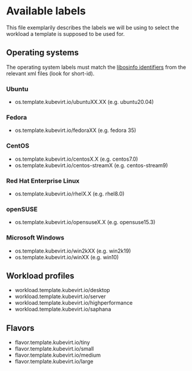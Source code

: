 # Available labels

This file exemplarily describes the labels we will be using to select
the workload a template is supposed to be used for.

## Operating systems

The operating system labels must match the [libosinfo
identifiers](https://gitlab.com/libosinfo/osinfo-db/tree/master/data/os) from the relevant xml files (look for short-id).

### Ubuntu

- os.template.kubevirt.io/ubuntuXX.XX (e.g. ubuntu20.04)

### Fedora

- os.template.kubevirt.io/fedoraXX (e.g. fedora 35)

### CentOS

- os.template.kubevirt.io/centosX.X (e.g. centos7.0)
- os.template.kubevirt.io/centos-streamX (e.g. centos-stream9)

### Red Hat Enterprise Linux

- os.template.kubevirt.io/rhelX.X (e.g. rhel8.0)

### openSUSE

- os.template.kubevirt.io/opensuseX.X (e.g. opensuse15.3)

### Microsoft Windows

- os.template.kubevirt.io/win2kXX (e.g. win2k19)
- os.template.kubevirt.io/winXX (e.g. win10)

## Workload profiles

- workload.template.kubevirt.io/desktop
- workload.template.kubevirt.io/server
- workload.template.kubevirt.io/highperformance
- workload.template.kubevirt.io/saphana

## Flavors

- flavor.template.kubevirt.io/tiny
- flavor.template.kubevirt.io/small
- flavor.template.kubevirt.io/medium
- flavor.template.kubevirt.io/large
